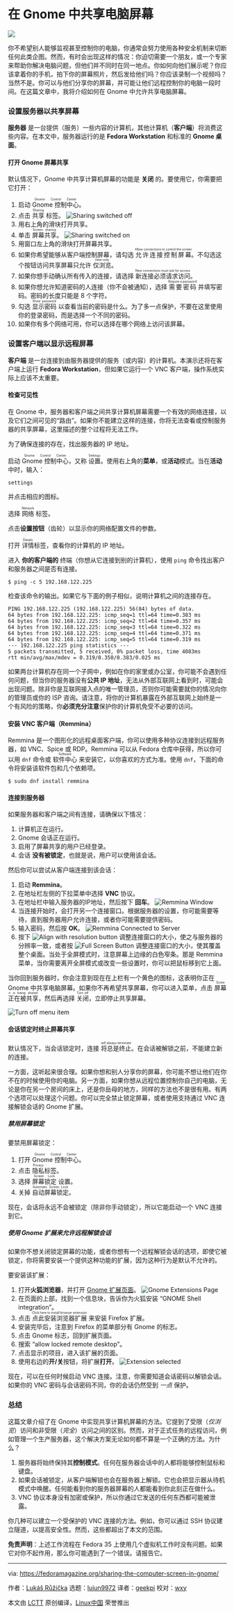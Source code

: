 [#]: subject: "Sharing the computer screen in Gnome"
[#]: via: "https://fedoramagazine.org/sharing-the-computer-screen-in-gnome/"
[#]: author: "Lukáš Růžička https://fedoramagazine.org/author/lruzicka/"
[#]: collector: "lujun9972"
[#]: translator: "geekpi"
[#]: reviewer: "wxy"
[#]: publisher: "wxy"
[#]: url: "https://linux.cn/article-14261-1.html"

在 Gnome 中共享电脑屏幕
======

![](https://img.linux.net.cn/data/attachment/album/202202/11/101112soc722i55ut7r6nq.jpg)

你不希望别人能够监视甚至控制你的电脑，你通常会努力使用各种安全机制来切断任何此类企图。然而，有时会出现这样的情况：你迫切需要一个朋友，或一个专家来帮助你解决电脑问题，但他们并不同时在同一地点。你如何向他们展示呢？你应该拿着你的手机，拍下你的屏幕照片，然后发给他们吗？你应该录制一个视频吗？当然不是。你可以与他们分享你的屏幕，并可能让他们远程控制你的电脑一段时间。在这篇文章中，我将介绍如何在 Gnome 中允许共享电脑屏幕。

### 设置服务器以共享屏幕

**服务器** 是一台提供（服务）一些内容的计算机，其他计算机（**客户端**）将消费这些内容。在本文中，服务器运行的是 **Fedora Workstation** 和标准的 **Gnome 桌面**。

#### 打开 Gnome 屏幕共享

默认情况下，Gnome 中共享计算机屏幕的功能是 **关闭** 的。要使用它，你需要把它打开：

1. 启动 <ruby>Gnome 控制中心<rt>Gnome Control Center</rt></ruby>。
2. 点击 <ruby>共享<rt>Sharing</rt></ruby> 标签。
  ![Sharing switched off][2]
3. 用右上角的滑块打开共享。
4. 单击 <ruby>屏幕共享<rt>Screen sharing</rt></ruby>。
  ![Sharing switched on][3]
5. 用窗口左上角的滑块打开屏幕共享。
6. 如果你希望能够从客户端控制屏幕，请勾选 <ruby>允许连接控制屏幕<rt>Allow connections to control the screen</rt></ruby>。不勾选这个按钮访问共享屏幕只允许 <ruby>仅浏览<rt>view-only</rt></ruby>。
7. 如果你想手动确认所有传入的连接，请选择 <ruby>新连接必须请求访问<rt>New connections must ask for access</rt></ruby>。
8. 如果你想允许知道密码的人连接（你不会被通知），选择 <ruby>需要密码<rt>Require a password</rt></ruby> 并填写密码。密码的长度只能是 8 个字符。
9. 勾选 <ruby>显示密码<rt>Show password</rt></ruby> 以查看当前的密码是什么。为了多一点保护，不要在这里使用你的登录密码，而是选择一个不同的密码。
10. 如果你有多个网络可用，你可以选择在哪个网络上访问该屏幕。

### 设置客户端以显示远程屏幕

**客户端** 是一台连接到由服务器提供的服务（或内容）的计算机。本演示还将在客户端上运行 **Fedora Workstation**，但如果它运行一个 VNC 客户端，操作系统实际上应该不太重要。

#### 检查可见性

在 Gnome 中，服务器和客户端之间共享计算机屏幕需要一个有效的网络连接，以及它们之间可见的“路由”。如果你不能建立这样的连接，你将无法查看或控制服务器的共享屏幕，这里描述的整个过程将无法工作。

为了确保连接的存在，找出服务器的 IP 地址。

启动 <ruby>Gnome 控制中心<rt>Gnome Control Center</rt></ruby>，又称 <ruby>设置<rt>Settings</rt></ruby>。使用右上角的**菜单**，或**活动**模式。当在**活动**中时，输入：

```
settings
```

并点击相应的图标。

选择 <ruby>网络<rt>Network</rt></ruby> 标签。

点击**设置按钮**（齿轮）以显示你的网络配置文件的参数。

打开 <ruby>详情<rt>Details</rt></ruby>标签，查看你的计算机的 IP 地址。

进入 **你的客户端的** 终端（你想从它连接到别的计算机），使用 `ping` 命令找出客户和服务器之间是否有连接。

```
$ ping -c 5 192.168.122.225
```

检查该命令的输出。如果它与下面的例子相似，说明计算机之间的连接存在。

```
PING 192.168.122.225 (192.168.122.225) 56(84) bytes of data.
64 bytes from 192.168.122.225: icmp_seq=1 ttl=64 time=0.383 ms
64 bytes from 192.168.122.225: icmp_seq=2 ttl=64 time=0.357 ms
64 bytes from 192.168.122.225: icmp_seq=3 ttl=64 time=0.322 ms
64 bytes from 192.168.122.225: icmp_seq=4 ttl=64 time=0.371 ms
64 bytes from 192.168.122.225: icmp_seq=5 ttl=64 time=0.319 ms
--- 192.168.122.225 ping statistics ---
5 packets transmitted, 5 received, 0% packet loss, time 4083ms
rtt min/avg/max/mdev = 0.319/0.350/0.383/0.025 ms
```

如果两台计算机存在同一个子网中，例如在你的家里或办公室，你可能不会遇到任何问题，但当你的服务器没有**公共 IP 地址**，无法从外部互联网上看到时，可能会出现问题。除非你是互联网接入点的唯一管理员，否则你可能需要就你的情况向你的管理员或你的 ISP 咨询。请注意，将你的计算机暴露在外部互联网上始终是一个有风险的策略，你**必须充分注意**保护你的计算机免受不必要的访问。

#### 安装 VNC 客户端（Remmina）

Remmina 是一个图形化的远程桌面客户端，你可以使用多种协议连接到远程服务器，如 VNC、Spice 或 RDP。Remmina 可以从 Fedora 仓库中获得，所以你可以用 `dnf` 命令或 <ruby>软件中心<rt>Software</rt></ruby> 来安装它，以你喜欢的方式为准。使用 `dnf`，下面的命令将安装该软件包和几个依赖项。

```
$ sudo dnf install remmina
```

#### 连接到服务器

如果服务器和客户端之间有连接，请确保以下情况：

1. 计算机正在运行。
2. Gnome 会话正在运行。
3. 启用了屏幕共享的用户已经登录。
4. 会话 **没有被锁定**，也就是说，用户可以使用该会话。

然后你可以尝试从客户端连接到该会话：

1. 启动 **Remmina**。
2. 在地址栏左侧的下拉菜单中选择 **VNC** 协议。
3. 在地址栏中输入服务器的IP地址，然后按下 **回车**。
 ![Remmina Window][4]
4. 当连接开始时，会打开另一个连接窗口。根据服务器的设置，你可能需要等待，直到服务器用户允许连接，或者你可能需要提供密码。
5. 输入密码，然后按 **OK**。
![Remmina Connected to Server][5]
6. 按下 ![Align with resolution button][6] 调整连接窗口的大小，使之与服务器的分辨率一致，或者按 ![Full Screen Button][8] 调整连接窗口的大小，使其覆盖整个桌面。当处于全屏模式时，注意屏幕上边缘的白色窄条。那是 Remmina 菜单，当你需要离开全屏模式或改变一些设置时，你可以把鼠标移到它上面。

当你回到服务器时，你会注意到现在在上栏有一个黄色的图标，这表明你正在 Gnome 中共享电脑屏幕。如果你不再希望共享屏幕，你可以进入菜单，点击 <ruby>屏幕正在被共享<rt>Screen is being shared</rt></ruby>，然后再选择 <ruby>关闭<rt>Turn off</rt></ruby>，立即停止共享屏幕。

![Turn off menu item][9]

#### 会话锁定时终止屏幕共享

默认情况下，当会话锁定时，连接 <ruby>将总是终止<rt>will always terminate</rt></ruby>。在会话被解锁之前，不能建立新的连接。

一方面，这听起来很合理。如果你想和别人分享你的屏幕，你可能不想让他们在你不在的时候使用你的电脑。另一方面，如果你想从远程位置控制你自己的电脑，无论是你在另一个房间的床上，还是你岳母的地方，同样的方法也不是很有用。有两个选项可以处理这个问题。你可以完全禁止锁定屏幕，或者使用支持通过 VNC 连接解锁会话的 Gnome 扩展。

##### 禁用屏幕锁定

要禁用屏幕锁定：

1. 打开 <ruby>Gnome 控制中心<rt>Gnome Control Center</rt></ruby>。
2. 点击 <ruby>隐私<rt>Privacy</rt></ruby>标签。
3. 选择 <ruby>屏幕锁定<rt>Screen Lock</rt></ruby> 设置。
4. 关掉 <ruby>自动屏幕锁定<rt>Automatic Screen Lock</rt></ruby>。

现在，会话将永远不会被锁定（除非你手动锁定），所以它能启动一个 VNC 连接到它。

##### 使用 Gnome 扩展来允许远程解锁会话

如果你不想关闭锁定屏幕的功能，或者你想有一个远程解锁会话的选项，即使它被锁定，你将需要安装一个提供这种功能的扩展，因为这种行为是默认不允许的。

要安装该扩展：

1. 打开**火狐浏览器**，并打开 [Gnome 扩展页面][10]。
  ![Gnome Extensions Page][11]
2. 在页面的上部，找到一个信息块，告诉你为火狐安装 “GNOME Shell integration”。
3. 点击 <ruby>点此安装浏览器扩展<rt>Click here to install browser extension</rt></ruby> 来安装 Firefox 扩展。
4. 安装完毕后，注意到 Firefox 的菜单部分有 Gnome 的标志。
5. 点击 Gnome 标志，回到扩展页面。
6. 搜索 “allow locked remote desktop”。
7. 点击显示的项目，进入该扩展的页面。
8. 使用右边的**开/关**按钮，将扩展**打开**。
  ![Extension selected][12]

现在，可以在任何时候启动 VNC 连接。注意，你需要知道会话密码以解锁会话。如果你的 VNC 密码与会话密码不同，你的会话仍然受到 _一点_ 保护。

### 总结

这篇文章介绍了在 Gnome 中实现共享计算机屏幕的方法。它提到了受限（_仅浏览_）访问和非受限（_完全_）访问之间的区别。然而，对于正式任务的远程访问，例如管理一个生产服务器，这个解决方案无论如何都不算是一个正确的方法。为什么？

  1. 服务器将始终保持其**控制模式**。任何在服务器会话中的人都将能够控制鼠标和键盘。
  2. 如果会话被锁定，从客户端解锁也会在服务器上解锁。它也会把显示器从待机模式中唤醒。任何能看到你的服务器屏幕的人都能看到你此刻正在做什么。
  3. VNC 协议本身没有加密或保护，所以你通过它发送的任何东西都可能被泄露。

你几种可以建立一个受保护的 VNC 连接的方法。例如，你可以通过 SSH 协议建立隧道，以提高安全性。然而，这些都超出了本文的范围。

**免责声明**：上述工作流程在 Fedora 35 上使用几个虚拟机工作时没有问题。如果它对你不起作用，那么你可能遇到了一个错误。请报告它。

--------------------------------------------------------------------------------

via: https://fedoramagazine.org/sharing-the-computer-screen-in-gnome/

作者：[Lukáš Růžička][a]
选题：[lujun9972][b]
译者：[geekpi](https://github.com/geekpi)
校对：[wxy](https://github.com/wxy)

本文由 [LCTT](https://github.com/LCTT/TranslateProject) 原创编译，[Linux中国](https://linux.cn/) 荣誉推出

[a]: https://fedoramagazine.org/author/lruzicka/
[b]: https://github.com/lujun9972
[1]: https://fedoramagazine.org/wp-content/uploads/2022/01/sharing_screen-816x345.jpg
[2]: https://fedoramagazine.org/wp-content/uploads/2022/01/settings_sharing_off.png
[3]: https://fedoramagazine.org/wp-content/uploads/2022/01/settings_sharing_on.png
[4]: https://fedoramagazine.org/wp-content/uploads/2022/01/remmina.png
[5]: https://fedoramagazine.org/wp-content/uploads/2022/01/remmina_connected_client.png
[6]: https://fedoramagazine.org/wp-content/uploads/2022/01/resolution.png
[8]: https://fedoramagazine.org/wp-content/uploads/2022/01/full_screen.png
[9]: https://fedoramagazine.org/wp-content/uploads/2022/01/turn_off_connection.png
[10]: https://extensions.gnome.org
[11]: https://fedoramagazine.org/wp-content/uploads/2022/01/extensions.png
[12]: https://fedoramagazine.org/wp-content/uploads/2022/01/switch_on_extension.png
